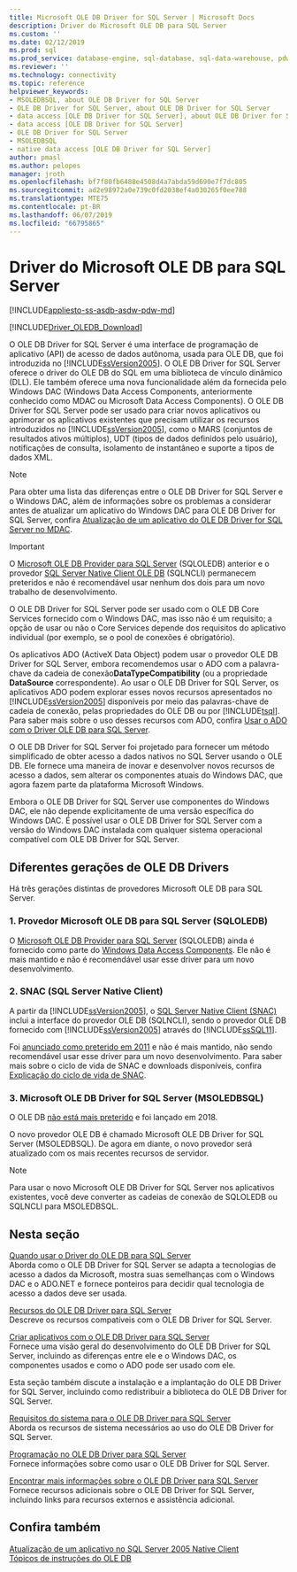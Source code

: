 ```yaml
---
title: Microsoft OLE DB Driver for SQL Server | Microsoft Docs
description: Driver do Microsoft OLE DB para SQL Server
ms.custom: ''
ms.date: 02/12/2019
ms.prod: sql
ms.prod_service: database-engine, sql-database, sql-data-warehouse, pdw
ms.reviewer: ''
ms.technology: connectivity
ms.topic: reference
helpviewer_keywords:
- MSOLEDBSQL, about OLE DB Driver for SQL Server
- OLE DB Driver for SQL Server, about OLE DB Driver for SQL Server
- data access [OLE DB Driver for SQL Server], about OLE DB Driver for SQL Server
- data access [OLE DB Driver for SQL Server]
- OLE DB Driver for SQL Server
- MSOLEDBSQL
- native data access [OLE DB Driver for SQL Server]
author: pmasl
ms.author: pelopes
manager: jroth
ms.openlocfilehash: bf7f80fb6488e4508d4a7abda59d690e7f7dc805
ms.sourcegitcommit: ad2e98972a0e739c0fd2038ef4a030265f0ee788
ms.translationtype: MTE75
ms.contentlocale: pt-BR
ms.lasthandoff: 06/07/2019
ms.locfileid: "66795865"
---
```

# <a name="microsoft-ole-db-driver-for-sql-server"></a>Driver do Microsoft OLE DB para SQL Server
[!INCLUDE[appliesto-ss-asdb-asdw-pdw-md](../../includes/appliesto-ss-asdb-asdw-pdw-md.md)]

[!INCLUDE[Driver_OLEDB_Download](../../includes/driver_oledb_download.md)]

O OLE DB Driver for SQL Server é uma interface de programação de aplicativo (API) de acesso de dados autônoma, usada para OLE DB, que foi introduzida no [!INCLUDE[ssVersion2005](../../includes/ssversion2005-md.md)]. O OLE DB Driver for SQL Server oferece o driver do OLE DB do SQL em uma biblioteca de vínculo dinâmico (DLL). Ele também oferece uma nova funcionalidade além da fornecida pelo Windows DAC (Windows Data Access Components, anteriormente conhecido como MDAC ou Microsoft Data Access Components). O OLE DB Driver for SQL Server pode ser usado para criar novos aplicativos ou aprimorar os aplicativos existentes que precisam utilizar os recursos introduzidos no [!INCLUDE[ssVersion2005](../../includes/ssversion2005-md.md)], como o MARS (conjuntos de resultados ativos múltiplos), UDT (tipos de dados definidos pelo usuário), notificações de consulta, isolamento de instantâneo e suporte a tipos de dados XML.  
  
> [!NOTE]  
> Para obter uma lista das diferenças entre o OLE DB Driver for SQL Server e o Windows DAC, além de informações sobre os problemas a considerar antes de atualizar um aplicativo do Windows DAC para OLE DB Driver for SQL Server, confira [Atualização de um aplicativo do OLE DB Driver for SQL Server no MDAC](../oledb/applications/updating-an-application-to-oledb-driver-for-sql-server-from-mdac.md).  

> [!IMPORTANT]
> O [Microsoft OLE DB Provider para SQL Server](../../ado/guide/appendixes/microsoft-ole-db-provider-for-sql-server.md) (SQLOLEDB) anterior e o provedor [SQL Server Native Client OLE DB](../../relational-databases/native-client/sql-server-native-client.md) (SQLNCLI) permanecem preteridos e não é recomendável usar nenhum dos dois para um novo trabalho de desenvolvimento.
  
 O OLE DB Driver for SQL Server pode ser usado com o OLE DB Core Services fornecido com o Windows DAC, mas isso não é um requisito; a opção de usar ou não o Core Services depende dos requisitos do aplicativo individual (por exemplo, se o pool de conexões é obrigatório).  
  
 Os aplicativos ADO (ActiveX Data Object) podem usar o provedor OLE DB Driver for SQL Server, embora recomendemos usar o ADO com a palavra-chave da cadeia de conexão**DataTypeCompatibility** (ou a propriedade **DataSource** correspondente). Ao usar o OLE DB Driver for SQL Server, os aplicativos ADO podem explorar esses novos recursos apresentados no [!INCLUDE[ssVersion2005](../../includes/ssversion2005-md.md)] disponíveis por meio das palavras-chave de cadeia de conexão, pelas propriedades do OLE DB ou por [!INCLUDE[tsql](../../includes/tsql-md.md)]. Para saber mais sobre o uso desses recursos com ADO, confira [Usar o ADO com o Driver OLE DB para SQL Server](../oledb/applications/using-ado-with-oledb-driver-for-sql-server.md).  
  
 O OLE DB Driver for SQL Server foi projetado para fornecer um método simplificado de obter acesso a dados nativos no SQL Server usando o OLE DB. Ele fornece uma maneira de inovar e desenvolver novos recursos de acesso a dados, sem alterar os componentes atuais do Windows DAC, que agora fazem parte da plataforma Microsoft Windows.  
  
 Embora o OLE DB Driver for SQL Server use componentes do Windows DAC, ele não depende explicitamente de uma versão específica do Windows DAC. É possível usar o OLE DB Driver for SQL Server com a versão do Windows DAC instalada com qualquer sistema operacional compatível com OLE DB Driver for SQL Server.  

 ## <a name="different-generations-of-ole-db-drivers"></a>Diferentes gerações de OLE DB Drivers

Há três gerações distintas de provedores Microsoft OLE DB para SQL Server.

### <a name="1-microsoft-ole-db-provider-for-sql-server-sqloledb"></a>1. Provedor Microsoft OLE DB para SQL Server (SQLOLEDB)
O [Microsoft OLE DB Provider para SQL Server](../../ado/guide/appendixes/microsoft-ole-db-provider-for-sql-server.md) (SQLOLEDB) ainda é fornecido como parte do [Windows Data Access Components](https://msdn.microsoft.com/library/ms692897.aspx). Ele não é mais mantido e não é recomendável usar esse driver para um novo desenvolvimento.

### <a name="2-sql-server-native-client-snac"></a>2. SNAC (SQL Server Native Client)
A partir da [!INCLUDE[ssVersion2005](../../includes/ssversion2005-md.md)], o [SQL Server Native Client (SNAC)](../../relational-databases/native-client/sql-server-native-client.md) inclui a interface do provedor OLE DB (SQLNCLI), sendo o provedor OLE DB fornecido com [!INCLUDE[ssVersion2005](../../includes/ssversion2005-md.md)] através do [!INCLUDE[ssSQL11](../../includes/sssql11-md.md)].

Foi [anunciado como preterido em 2011](https://blogs.msdn.microsoft.com/sqlnativeclient/2011/08/29/microsoft-is-aligning-with-odbc-for-native-relational-data-access/) e não é mais mantido, não sendo recomendável usar esse driver para um novo desenvolvimento. Para saber mais sobre o ciclo de vida de SNAC e downloads disponíveis, confira [Explicação do ciclo de vida de SNAC](https://blogs.msdn.microsoft.com/sqlreleaseservices/snac-lifecycle-explained/).

### <a name="3-microsoft-ole-db-driver-for-sql-server-msoledbsql"></a>3. Microsoft OLE DB Driver for SQL Server (MSOLEDBSQL)
O OLE DB [não está mais preterido](https://blogs.msdn.microsoft.com/sqlnativeclient/2017/10/06/announcing-the-new-release-of-ole-db-driver-for-sql-server/) e foi lançado em 2018.

O novo provedor OLE DB é chamado Microsoft OLE DB Driver for SQL Server (MSOLEDBSQL). De agora em diante, o novo provedor será atualizado com os mais recentes recursos de servidor.

> [!NOTE]
> Para usar o novo Microsoft OLE DB Driver for SQL Server nos aplicativos existentes, você deve converter as cadeias de conexão de SQLOLEDB ou SQLNCLI para MSOLEDBSQL.
  
## <a name="in-this-section"></a>Nesta seção  
[Quando usar o Driver do OLE DB para SQL Server](../oledb/when-to-use-oledb-driver-for-sql-server.md)  
 Aborda como o OLE DB Driver for SQL Server se adapta a tecnologias de acesso a dados da Microsoft, mostra suas semelhanças com o Windows DAC e o ADO.NET e fornece ponteiros para decidir qual tecnologia de acesso a dados deve ser usada.  
  
 [Recursos do OLE DB Driver para SQL Server](../oledb/features/oledb-driver-for-sql-server-features.md )  
 Descreve os recursos compatíveis com o OLE DB Driver for SQL Server.  
  
 [Criar aplicativos com o OLE DB Driver para SQL Server](../oledb/applications/building-applications-with-oledb-driver-for-sql-server.md)  
 Fornece uma visão geral do desenvolvimento do OLE DB Driver for SQL Server, incluindo as diferenças entre ele e o Windows DAC, os componentes usados e como o ADO pode ser usado com ele.  
  
 Esta seção também discute a instalação e a implantação do OLE DB Driver for SQL Server, incluindo como redistribuir a biblioteca do OLE DB Driver for SQL Server.  
  
 [Requisitos do sistema para o OLE DB Driver para SQL Server](../oledb/system-requirements-for-oledb-driver-for-sql-server.md)  
 Aborda os recursos de sistema necessários ao uso do OLE DB Driver for SQL Server.  
  
 [Programação no OLE DB Driver para SQL Server](../oledb/ole-db/oledb-driver-for-sql-server-programming.md)  
 Fornece informações sobre como usar o OLE DB Driver for SQL Server.  
  
 [Encontrar mais informações sobre o OLE DB Driver para SQL Server](../oledb/finding-more-oledb-driver-for-sql-server-information.md)  
 Fornece recursos adicionais sobre o OLE DB Driver for SQL Server, incluindo links para recursos externos e assistência adicional.  
  
  
## <a name="see-also"></a>Confira também  
 [Atualização de um aplicativo no SQL Server 2005 Native Client](../oledb/applications/updating-an-application-from-sql-server-2005-native-client.md)    
 [Tópicos de instruções do OLE DB](../oledb/ole-db-how-to/ole-db-how-to-topics.md)  
  
  
